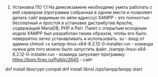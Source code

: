 1. Установка ПО
1.1 На демоэкзамене необходимо уметь работать с веб сервером (программа собранная в одном месте и позволяет делать сайт видимым по айпи адрессу)
XAMPP - это полностью бесплатный и простой в установке дистрибутив Apache, содержащий MariaDB, PHP и Perl. Пакет с открытым исходным кодом XAMPP был разработан таким образом, чтобы его было невероятно легко устанавливать и использовать.
su - вход от админа
chmod +x xampp-linux-x64-8.2.12-0-installer.run - команда нужна для того можно было запустить файл
./xampp-linux-x64-8.2.12-0-installer.run - команда запускает программу
https://bom.firpo.ru/Public/2645 - сайт

dnf install libxcrypt-compat
dnf install libnsl
/opt/lampp/lampp start
